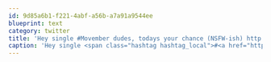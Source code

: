 ```yaml
---
id: 9d85a6b1-f221-4abf-a56b-a7a91a9544ee
blueprint: text
category: twitter
title: 'Hey single #Movember dudes, todays your chance (NSFW-ish) http://bit.ly/91skNW'
caption: 'Hey single <span class="hashtag hashtag_local">#<a href="http://tweettemp.darylchymko.ca/?tag=movember">Movember</a> dudes, todays your chance (NSFW-ish) http://bit.ly/91skNW'
---
```

